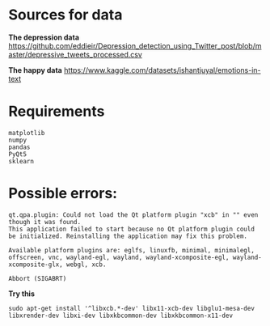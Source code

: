 # Sources for data

**The depression data**
https://github.com/eddieir/Depression_detection_using_Twitter_post/blob/master/depressive_tweets_processed.csv

**The happy data**
https://www.kaggle.com/datasets/ishantjuyal/emotions-in-text


# Requirements
    matplotlib
    numpy
    pandas
    PyQt5
    sklearn

# Possible errors:
```
qt.qpa.plugin: Could not load the Qt platform plugin "xcb" in "" even though it was found.
This application failed to start because no Qt platform plugin could be initialized. Reinstalling the application may fix this problem.

Available platform plugins are: eglfs, linuxfb, minimal, minimalegl, offscreen, vnc, wayland-egl, wayland, wayland-xcomposite-egl, wayland-xcomposite-glx, webgl, xcb.

Abbort (SIGABRT)
```

**Try this**
```
sudo apt-get install '^libxcb.*-dev' libx11-xcb-dev libglu1-mesa-dev libxrender-dev libxi-dev libxkbcommon-dev libxkbcommon-x11-dev
```
